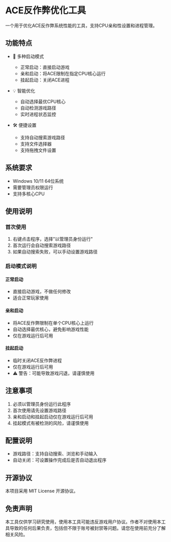 # ACE反作弊优化工具

一个用于优化ACE反作弊系统性能的工具，支持CPU亲和性设置和进程管理。

## 功能特点

- 🚀 多种启动模式
  - 正常启动：直接启动游戏
  - 亲和启动：将ACE限制在指定CPU核心运行
  - 挂起启动：关闭ACE进程

- 💡 智能优化
  - 自动选择最优CPU核心
  - 自动检测游戏路径
  - 实时进程状态监控

- 🛠️ 便捷设置
  - 支持自动搜索游戏路径
  - 支持文件选择器
  - 支持拖拽文件设置

## 系统要求

- Windows 10/11 64位系统
- 需要管理员权限运行
- 支持多核心CPU

## 使用说明

### 首次使用

1. 右键点击程序，选择"以管理员身份运行"
2. 首次运行会自动搜索游戏路径
3. 如果自动搜索失败，可以手动设置游戏路径

### 启动模式说明

#### 正常启动
- 直接启动游戏，不做任何修改
- 适合正常玩家使用

#### 亲和启动
- 将ACE反作弊限制在单个CPU核心上运行
- 自动选择最优核心，避免影响游戏性能
- 仅在游戏运行后可用

#### 挂起启动
- 临时关闭ACE反作弊进程
- 仅在游戏运行后可用
- ⚠️ 警告：可能导致游戏闪退，请谨慎使用

## 注意事项

1. 必须以管理员身份运行此程序
2. 首次使用请先设置游戏路径
3. 亲和启动和挂起启动仅在游戏运行后可用
4. 挂起模式有被检测的风险，请谨慎使用

## 配置说明

- 游戏路径：支持自动搜索、浏览和手动输入
- 自动关闭：可设置操作完成后是否自动退出程序

## 开源协议

本项目采用 MIT License 开源协议。

## 免责声明

本工具仅供学习研究使用，使用本工具可能违反游戏用户协议。作者不对使用本工具导致的任何后果负责，包括但不限于账号被封禁等问题。请您在使用前充分了解相关风险。
